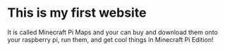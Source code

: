 This is my first website
========================

It is called Minecraft Pi Maps and your can buy and download them onto your
raspberry pi, run them, and get cool things in Minecraft Pi Edition!
